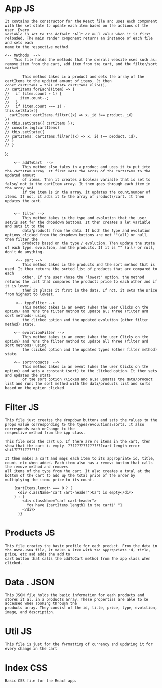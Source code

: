 # App JS
    It contains the constructor for the React file and uses each component with the set state to update each item based on the actions of the user. Every
    variable is set to the default "All" or null value when it is first reloaded. The main render component returns an instance of each file and sets each 
    name to the respective method. 

    <-- Methods  -->
        This file holds the methods that the overall website uses such as: remove item from the cart, add item from the cart, and the filter/sort method. 

<!-- removeFromCart -->
            This method takes in a product and sets the array of the cartItems to the updated amount of items. It then 
    const cartItems = this.state.cartItems.slice();
    // cartItems.forEach((item) => {
    //   if (item.count > 1) {
    //     item.count--;
    //   }
    //   if (item.count === 1) {
    this.setState({
      cartItems: cartItems.filter((x) => x._id !== product._id)
    })
    // this.setState({ cartItems });
    // console.log(cartItems)
    // this.setState({
    // cartItems: cartItems.filter((x) => x._id !== product._id),
    // }
    // }
  };

        <-- addToCart  -->
            This method also takes in a product and uses it to put into the cartItem array. It first sets the array of the cartItems to the updated amount 
            of items. Then it creates a boolean variable that is set to false/ not in the cartItem array. It then goes through each item in the array and 
            if the item is in the array, it updates the count/number of items. If not, it adds it to the array of products/cart. It then updates the cart.
    

        <-- filter -->
            This method takes in the type and evolution that the user set/is set for the dropdown buttons. It then creates a let variable and sets it to the
            data/products from the data. If both the type and evolution options clicked from the dropdown buttons are not ""(all) or null, then filter the 
            products based on the type / evolution. Then update the state of each type, evolution, and the products. If it is "" (all) or null, don't do anything.

         <-- sort -->
            This method takes in the products and the sort method that is used. It then returns the sorted list of products that are compared to each 
            other. If the user chose the "lowest" option, the method returns the list that compares the products price to each other and if it is lower, 
            then it places it first in the data. If not, it sets the price from highest to lowest.

         <-- typeFilter -->
            This method takes in an event (when the user Clicks on the option) and runs the filter method to update all three (filter and sort methods) using 
            the clicked option and the updated evolution (other filter method) state.

        <-- evolutionFilter -->
            This method takes in an event (when the user Clicks on the option) and runs the filter method to update all three (filter and sort methods) using 
            the clicked option and the updated types (other filter method) state.

        <-- sortProducts  -->
            This method takes in an event (when the user Clicks on the option) and sets a constant (sort) to the clicked option. It then sets and updates the state
            of the sort option clicked and also updates the data/product list and runs the sort method with the data/products list and sorts based on the option clicked.


# Filter JS
    This file just creates the dropdown buttons and sets the values to the props value corresponding to the types/evolutions/sorts. It also corresponds each onChange to the
    respective method from the App class.

<!-- # Cart JS -->
    This file sets the cart up. If there are no items in the cart, then show that the cart is empty. ????????????????cart length error shit????????????

    It then makes a cart and maps each item to its appropriate id, title, count, etc when added. Each item also has a remove button that calls the remove method and removes
    all items of the type from the cart. It also creates a total at the bottom of the cart to add up the total price of the order by multiplying the items price to its count.

        {cartItems.length === 0 ? (
          <div className="cart cart-header">Cart is empty</div>
        ) : (
            <div className="cart cart-header">
              You have {cartItems.length} in the cart{" "}
            </div>
          )}


# Products JS
    This file creates the basic profile for each product. From the data in the Data.JSON file, it makes a item with the appropriate id, title, price, etc and adds the add to 
    cart button that calls the addToCart method from the app class when clicked.

# Data . JSON
    This JSON file holds the basic information for each products and stores it all in a products array. These properties are able to be accessed when looking through the 
    products array. They consist of the id, title, price, type, evolution, image, and description.

# Util JS
    This file is just for the formatting of currency and updating it for every change in the cart

# Index CSS
    Basic CSS file for the React app.

